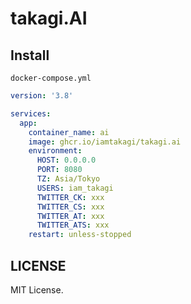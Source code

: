 # takagi.AI

## Install
`docker-compose.yml`
```yml
version: '3.8'

services:
  app:
    container_name: ai
    image: ghcr.io/iamtakagi/takagi.ai
    environment:
      HOST: 0.0.0.0
      PORT: 8080
      TZ: Asia/Tokyo
      USERS: iam_takagi
      TWITTER_CK: xxx
      TWITTER_CS: xxx
      TWITTER_AT: xxx
      TWITTER_ATS: xxx
    restart: unless-stopped
```

## LICENSE
MIT License.
